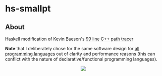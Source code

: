 # hs-smallpt

## About
Haskell modification of Kevin Baeson's [99 line C++ path tracer](http://www.kevinbeason.com/smallpt/)

**Note** that I deliberately chose for the same software design for [all programming languages](https://github.com/matt77hias/smallpt) out of clarity and performance reasons (this can conflict with the nature of declarative/functional programming languages).

<p align="center"><img src="https://github.com/matt77hias/smallpt/blob/master/res/image.png" ></p>
